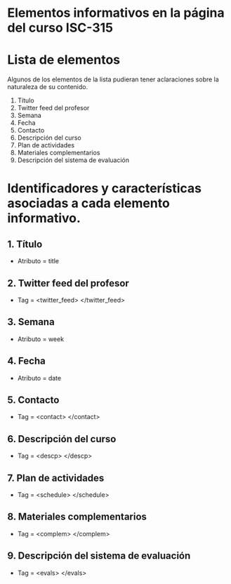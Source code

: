 # Elementos informativos en la página del curso ISC-315

# Lista de elementos

Algunos de los elementos de la lista pudieran tener aclaraciones sobre la naturaleza de su contenido.

1. Título
2. Twitter feed del profesor
3. Semana
4. Fecha
5. Contacto
6. Descripción del curso
7. Plan de actividades
8. Materiales complementarios
9. Descripción del sistema de evaluación

# Identificadores y características asociadas a cada elemento informativo.

## 1. Título
* Atributo = title

## 2. Twitter feed del profesor
* Tag = \<twitter_feed> \</twitter_feed>

## 3. Semana
* Atributo = week

## 4. Fecha
* Atributo = date

## 5. Contacto
* Tag = \<contact> \</contact>

## 6. Descripción del curso
* Tag = \<descp> \</descp>

## 7. Plan de actividades
* Tag = \<schedule> \</schedule>

## 8. Materiales complementarios
* Tag = \<complem> \</complem>

## 9. Descripción del sistema de evaluación
* Tag = \<evals> \</evals>

